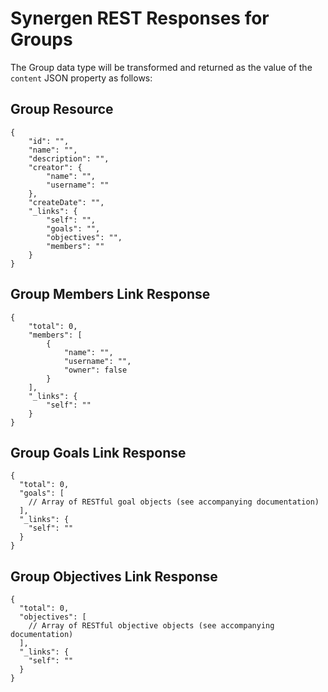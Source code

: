 # Synergen REST Responses for Groups

The Group data type will be transformed and returned as the value of the `content` JSON property as follows:

## Group Resource
```json5
{
    "id": "",
    "name": "",
    "description": "",
    "creator": {
        "name": "",
        "username": ""
    },
    "createDate": "",
    "_links": {
        "self": "",
        "goals": "",
        "objectives": "",
        "members": ""
    }
}
```

## Group Members Link Response
```json5
{
    "total": 0,
    "members": [
        {
            "name": "",
            "username": "",
            "owner": false
        }
    ],
    "_links": {
        "self": ""
    } 
}
```

## Group Goals Link Response

```json5
{
  "total": 0,
  "goals": [
    // Array of RESTful goal objects (see accompanying documentation)
  ],
  "_links": {
    "self": ""
  }
}
```

## Group Objectives Link Response

```json5
{
  "total": 0,
  "objectives": [
    // Array of RESTful objective objects (see accompanying documentation)
  ],
  "_links": {
    "self": ""
  }
}
```